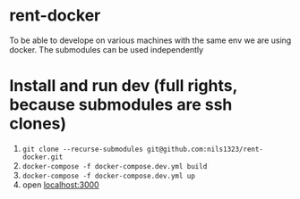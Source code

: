 # rent-docker

To be able to develope on various machines with the same env we are using docker. The submodules can be used independently


# Install and run dev (full rights, because submodules are ssh clones)
1. `git clone --recurse-submodules git@github.com:nils1323/rent-docker.git`
2. `docker-compose -f docker-compose.dev.yml build`
3. `docker-compose -f docker-compose.dev.yml up`
4. open [localhost:3000](http://localhost:3000)
